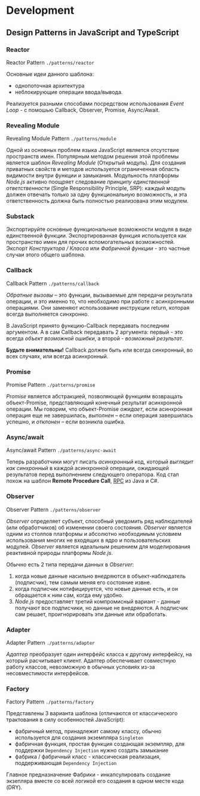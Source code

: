 # Development

## Design Patterns in JavaScript and TypeScript

### Reactor

Reactor Pattern `./patterns/reactor`

Oсновные идеи данного шаблона:
- однопоточная архитектура
- неблокирующие операции ввода/вывода.

Реализуется разными способами посредством использования *Event Loop* - с помошью Callback, Observer, Promise, Async/Await.

### Revealing Module

Revealing Module Pattern `./patterns/module`

Одной из основных проблем языка JavaScript является отсутствие пространств имен. Популярным методом решения этой проблемы является шаблон *Revealing Module* (Открытый модуль). Для создания приватных свойств и методов используется ограниченная область видимости внутри функции и замыкания. Модульность платформы *Node.js* активно поощряет следование *принципу единственной ответственности* (Single Responsibility Principle, SRP): каждый модуль должен отвечать только за одну функциональную возможность, и эта ответственность должна быть
полностью реализована этим модулем.

### Substack

Экспортируйте основные функциональные возможности модуля в виде единственной функции. Экспортированная функция используется как пространство имен для прочих вспомогательных возможностей. Экспорт *Конструктора / Класса* или *Фабричной функции* - это частные случаи этого общего шаблона.

### Callback

Callback Pattern `./patterns/callback`

*Обратные вызовы* – это функции, вызываемые для передачи результата операции, и это именно то, что необходимо при работе с асинхронными операциями. Они заменяют использование инструкции return, которая всегда выполняется синхронно.

В JavaScript принято функцию-Callback передавать последним аргументом. А в сам Callback передавать 2 аргумента: первый - это всегда *объект возможной ошибки*, а второй - *возможный результат*.

**Будьте внимательны!** Callback должен быть или всегда синхронный, во всех случаях, или всегда асинхронный.

### Promise

Promise Pattern `./patterns/promise`

*Promise* является абстракцией, позволяющей функциям возвращать объект-Promise, представляющий конечный результат асинхронной операции. Мы говорим, что объект-Promise *ожидает*, если асинхронная операция еще не завершилась, *выполнен* – если операция завершилась успешно, и *отклонен* – если возникла ошибка.

### Async/await

Async/await Pattern `./patterns/async-await`

Теперь разработчики могут писать *асинхронный* код, который *выглядит как синхронный* в каждой асинхронной операции, ожидающей результатов перед выполнением следующего оператора. Код стал похож на шаблон **Remote Procedure Call**, [RPC](https://ru.wikipedia.org/wiki/Remote_Procedure_Call) из Java и С#.

### Observer

Observer Pattern `./patterns/observer`

*Observer* определяет субъект, способный уведомить ряд наблюдателей (или обработчиков) об изменении своего состояния. *Observer* является одним из столпов платформы и абсолютно необходимым условием использования многих не входящих в ядро и пользовательских модулей. *Observer* является идеальным решением для моделирования реактивной природы платформы *Node.js*.

Обычно есть 2 типа передачи данных в *Observer*:
1. когда новые данные насильно внедряются в объект-наблюдатель (подписчик), тем самым меняя его состояние извне.
2. когда подписчик нотифицируется, что новые данные есть, и он обращается к ним сам, когда ему удобно.
3. *Node.js* предоставляет третий компромисный вариант - данные получают все подписчики, но данные не внедряются. А подписчик сам решает, проигнорировать эти данные или обработать.

### Adapter

Adapter Pattern `./patterns/adapter`

*Адаптер* преобразует один интерфейс класса к другому интерфейсу, на который расчитывает клиент. Адаптер обеспечивает совместную работу классов, невозможную в обычных условиях из-за несовместимости интерфейсов.

### Factory

Factory Pattern `./patterns/factory`

Представлены 3 варианта шаблона (отличаются от классического трактования в силу особенностей JavaScript):

- фабричный метод, принадлежит самому классу, обычно используется для создания экземпляра `Singleton`
- фабричная функция, простая функция создающая экземпляр, для поддержки `Dependency Injection` нужно создать замыкание
- фабрика / фабричный класс - классическая реализация, поддерживающая `Dependency Injection`

Главное предназначение Фабрики - инкапсулировать создание экзепляра вместе со всей логикой его создания в одном месте кода (DRY).
